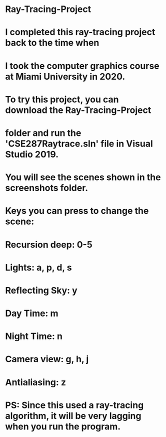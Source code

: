 # Ray-Tracing-Project
#
# I completed this ray-tracing project back to the time when 
# I took the computer graphics course at Miami University in 2020. 
#
# To try this project, you can download the Ray-Tracing-Project
# folder and run the 'CSE287Raytrace.sln' file in Visual Studio 2019. 
#
# You will see the scenes shown in the screenshots folder. 
# Keys you can press to change the scene:
# Recursion deep: 0-5
# Lights: a, p, d, s
# Reflecting Sky: y
# Day Time: m
# Night Time: n
# Camera view: g, h, j
# Antialiasing: z
#
#
# PS: Since this used a ray-tracing algorithm, it will be very lagging when you run the program.

